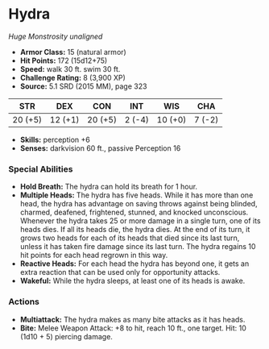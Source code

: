 # Hydra

*Huge* *Monstrosity* *unaligned*

- **Armor Class:** 15 (natural armor)
- **Hit Points:** 172 (15d12+75)
- **Speed:** walk 30 ft. swim 30 ft.
- **Challenge Rating:** 8 (3,900 XP)
- **Source:** 5.1 SRD (2015 MM), page 323

| STR | DEX | CON | INT | WIS | CHA |
| --- | --- | --- | --- | --- | --- |
| 20 (+5) | 12 (+1) | 20 (+5) | 2 (-4) | 10 (+0) | 7 (-2) |

- **Skills:** perception +6
- **Senses:** darkvision 60 ft., passive Perception 16

### Special Abilities

- **Hold Breath:** The hydra can hold its breath for 1 hour.
- **Multiple Heads:** The hydra has five heads. While it has more than one head, the hydra has advantage on saving throws against being blinded, charmed, deafened, frightened, stunned, and knocked unconscious.
Whenever the hydra takes 25 or more damage in a single turn, one of its heads dies. If all its heads die, the hydra dies.
At the end of its turn, it grows two heads for each of its heads that died since its last turn, unless it has taken fire damage since its last turn. The hydra regains 10 hit points for each head regrown in this way.
- **Reactive Heads:** For each head the hydra has beyond one, it gets an extra reaction that can be used only for opportunity attacks.
- **Wakeful:** While the hydra sleeps, at least one of its heads is awake.

### Actions

- **Multiattack:** The hydra makes as many bite attacks as it has heads.
- **Bite:** Melee Weapon Attack: +8 to hit, reach 10 ft., one target. Hit: 10 (1d10 + 5) piercing damage.


